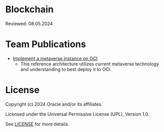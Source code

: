 # Blockchain

Reviewed: 08.05.2024

# Team Publications

- [Implement a metaverse instance on OCI](https://docs.oracle.com/en/solutions/oci-metaverse-instance/index.html#GUID-B1943B07-C5BA-4C0E-9911-87CB1DDF1585)
    - This reference architecture utilizes current metaverse technology and understanding to best deploy it to OCI.


# License
 
Copyright (c) 2024 Oracle and/or its affiliates.
 
Licensed under the Universal Permissive License (UPL), Version 1.0.
 
See [LICENSE](https://github.com/oracle-devrel/technology-engineering/blob/main/LICENSE) for more details.
